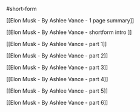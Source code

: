 #short-form 

[[Elon Musk - By Ashlee Vance - 1 page summary]]

[[Elon Musk - By Ashlee Vance - shortform intro ]]

[[Elon Musk - By Ashlee Vance - part 1]]

[[Elon Musk - By Ashlee Vance - part 2]]

[[Elon Musk - By Ashlee Vance - part 3]]

[[Elon Musk - By Ashlee Vance - part 4]]

[[Elon Musk - By Ashlee Vance - part 5]]

[[Elon Musk - By Ashlee Vance - part 6]]